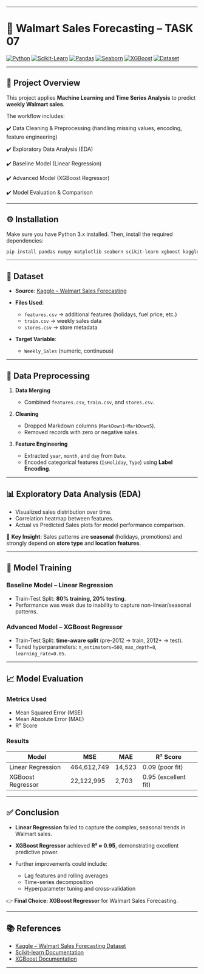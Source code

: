 
---

# 🛒 Walmart Sales Forecasting – TASK 07

[![Python](https://img.shields.io/badge/Python-3.8%2B-blue.svg)](https://www.python.org/)
[![Scikit-Learn](https://img.shields.io/badge/Scikit--Learn-ML-orange.svg)](https://scikit-learn.org/)
[![Pandas](https://img.shields.io/badge/Pandas-Data--Analysis-green.svg)](https://pandas.pydata.org/)
[![Seaborn](https://img.shields.io/badge/Seaborn-Visualization-red.svg)](https://seaborn.pydata.org/)
[![XGBoost](https://img.shields.io/badge/XGBoost-Gradient--Boosting-blueviolet.svg)](https://xgboost.readthedocs.io/)
[![Dataset](https://img.shields.io/badge/Dataset-Kaggle-brightgreen.svg)](https://www.kaggle.com/datasets/aslanahmedov/walmart-sales-forecast)

---

## 📌 Project Overview

This project applies **Machine Learning and Time Series Analysis** to predict **weekly Walmart sales**.

The workflow includes:

✔️ Data Cleaning & Preprocessing (handling missing values, encoding, feature engineering)

✔️ Exploratory Data Analysis (EDA)

✔️ Baseline Model (Linear Regression)

✔️ Advanced Model (XGBoost Regressor)

✔️ Model Evaluation & Comparison

---

## ⚙️ Installation

Make sure you have Python 3.x installed. Then, install the required dependencies:

```bash
pip install pandas numpy matplotlib seaborn scikit-learn xgboost kagglehub
```

---

## 📂 Dataset

* **Source**: [Kaggle – Walmart Sales Forecasting](https://www.kaggle.com/datasets/aslanahmedov/walmart-sales-forecast)
* **Files Used**:

  * `features.csv` → additional features (holidays, fuel price, etc.)
  * `train.csv` → weekly sales data
  * `stores.csv` → store metadata
* **Target Variable**:

  * `Weekly_Sales` (numeric, continuous)

---

## 🔧 Data Preprocessing

1. **Data Merging**

   * Combined `features.csv`, `train.csv`, and `stores.csv`.

2. **Cleaning**

   * Dropped Markdown columns (`MarkDown1`–`MarkDown5`).
   * Removed records with zero or negative sales.

3. **Feature Engineering**

   * Extracted `year`, `month`, and `day` from `Date`.
   * Encoded categorical features (`IsHoliday`, `Type`) using **Label Encoding**.

---

## 📊 Exploratory Data Analysis (EDA)

* Visualized sales distribution over time.
* Correlation heatmap between features.
* Actual vs Predicted Sales plots for model performance comparison.

📌 **Key Insight**: Sales patterns are **seasonal** (holidays, promotions) and strongly depend on **store type** and **location features**.

---

## 🤖 Model Training

### Baseline Model – Linear Regression

* Train-Test Split: **80% training, 20% testing**.
* Performance was weak due to inability to capture non-linear/seasonal patterns.

### Advanced Model – XGBoost Regressor

* Train-Test Split: **time-aware split** (pre-2012 → train, 2012+ → test).
* Tuned hyperparameters: `n_estimators=500`, `max_depth=8`, `learning_rate=0.05`.

---

## 📈 Model Evaluation

### Metrics Used

* Mean Squared Error (MSE)
* Mean Absolute Error (MAE)
* R² Score

### Results

| Model             | MSE         | MAE    | R² Score             |
| ----------------- | ----------- | ------ | -------------------- |
| Linear Regression | 464,612,749 | 14,523 | 0.09 (poor fit)      |
| XGBoost Regressor | 22,122,995  | 2,703  | 0.95 (excellent fit) |

---

## ✅ Conclusion

* **Linear Regression** failed to capture the complex, seasonal trends in Walmart sales.
* **XGBoost Regressor** achieved **R² ≈ 0.95**, demonstrating excellent predictive power.
* Further improvements could include:

  * Lag features and rolling averages
  * Time-series decomposition
  * Hyperparameter tuning and cross-validation

👉 **Final Choice: XGBoost Regressor** for Walmart Sales Forecasting.

---

## 📚 References

* [Kaggle – Walmart Sales Forecasting Dataset](https://www.kaggle.com/datasets/aslanahmedov/walmart-sales-forecast)
* [Scikit-learn Documentation](https://scikit-learn.org/)
* [XGBoost Documentation](https://xgboost.readthedocs.io/)

---
